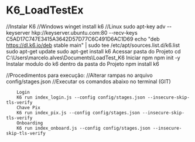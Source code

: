 # K6_LoadTestEx
//Instalar K6
//Windows
    winget install k6 
//Linux
    sudo apt-key adv --keyserver hkp://keyserver.ubuntu.com:80 --recv-keys C5AD17C747E3415A3642D57D77C6C491D6AC1D69
    echo "deb https://dl.k6.io/deb stable main" | sudo tee /etc/apt/sources.list.d/k6.list
    sudo apt-get update
    sudo apt-get install k6
Acessar pasta do Projeto
    cd C:\Users\marcelo.alves\Documents\LoadTest_K6
Iniciar npm
    npm init -y
Instalar modulo do k6 dentro da pasta do Projeto
    npm install k6
    
//Procedimentos para execução:
    //Alterar rampas no arquivo config/stages.json
    //Executar os comandos abaixo no terminal (GIT)

        Login
        K6 run index_login.js --config config/stages.json --insecure-skip-tls-verify
        Chave Pix
        K6 run index_pix.js --config config/stages.json --insecure-skip-tls-verify
        Onboarding
        K6 run index_onboard.js --config config/stages.json --insecure-skip-tls-verify
